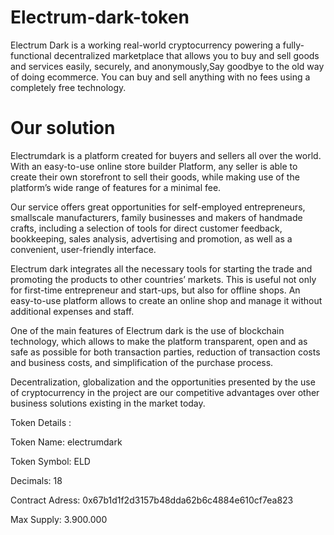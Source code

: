 # Electrum-dark-token

Electrum Dark is a working real-world cryptocurrency powering a fully-functional decentralized marketplace that allows you to buy and sell goods and services easily, securely, and anonymously,Say goodbye to the old way of doing ecommerce.
You can buy and sell anything with no fees using a completely free technology.

# Our solution
Electrumdark is a platform created for buyers and sellers all over the world.
With an easy-to-use online store builder Platform, any seller is able to create
their own storefront to sell their goods, while making use of the platform’s
wide range of features for a minimal fee.

Our service offers great opportunities for self-employed entrepreneurs, smallscale manufacturers, family businesses and makers of handmade crafts, including a selection of tools for direct customer feedback, bookkeeping, sales analysis, advertising and promotion, as well as a convenient, user-friendly interface.

Electrum dark integrates all the necessary tools for starting the trade and promoting the
products to other countries’ markets. This is useful not only for first-time entrepreneur and
start-ups, but also for offline shops. An easy-to-use platform allows to create an online shop
and manage it without additional expenses and staff.

One of the main features of Electrum dark is the use of blockchain technology, which allows
to make the platform transparent, open and as safe as possible for both transaction parties,
reduction of transaction costs and business costs, and simplification of the purchase process.

Decentralization, globalization and the opportunities presented by the use of
cryptocurrency in the project are our competitive advantages over other business
solutions existing in the market today.





Token Details :

Token Name: electrumdark

Token Symbol: ELD

Decimals: 18

Contract Adress: 0x67b1d1f2d3157b48dda62b6c4884e610cf7ea823
 
Max Supply: 3.900.000

